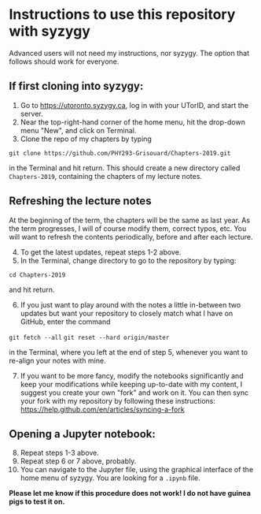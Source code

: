 # Instructions to use this repository with syzygy

Advanced users will not need my instructions, nor syzygy. The option that follows should work for everyone.

## If first cloning into syzygy:

1. Go to https://utoronto.syzygy.ca, log in with your UTorID, and start the server.
2. Near the top-right-hand corner of the home menu, hit the drop-down menu "New", and click on Terminal.
3. Clone the repo of my chapters by typing

  `git clone https://github.com/PHY293-Grisouard/Chapters-2019.git`

  in the Terminal and hit return. This should create a new directory called `Chapters-2019`, containing the chapters of my lecture notes.

## Refreshing the lecture notes

At the beginning of the term, the chapters will be the same as last year. As the term progresses, I will of course modify them, correct typos, etc. You will want to refresh the contents periodically, before and after each lecture.

4. To get the latest updates, repeat steps 1-2 above.
5. In the Terminal, change directory to go to the repository by typing:

  `cd Chapters-2019`

  and hit return.

6. If you just want to play around with the notes a little in-between two updates but want your repository to closely match what I have on GitHub, enter the command 

  `git fetch --all`
  `git reset --hard origin/master`

  in the Terminal, where you left at the end of step 5, whenever you want to re-align your notes with mine.

7. If you want to be more fancy, modify the notebooks significantly and keep your modifications while keeping up-to-date with my content, I suggest you create your own "fork" and work on it. You can then sync your fork with my repository by following these instructions: https://help.github.com/en/articles/syncing-a-fork

## Opening a Jupyter notebook:

8. Repeat steps 1-3 above.
9. Repeat step 6 or 7 above, probably.
10. You can navigate to the Jupyter file, using the graphical interface of the home menu of syzygy. You are looking for a `.ipynb` file.

**Please let me know if this procedure does not work! I do not have guinea pigs to test it on.**
